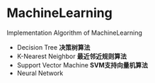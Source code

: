 # MachineLearning
Implementation Algorithm of MachineLearning
* Decision Tree **决策树算法**
* K-Nearest Neighbor  **最近邻近规则算法**
* Support Vector Machine   **SVM支持向量机算法**
* Neural Network
~~~~
